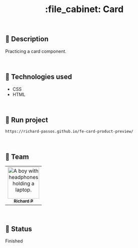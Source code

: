 <h1 align="center">:file_cabinet: Card</h1>

<br>

## :memo: Description
Practicing a card component.

<br>

## :wrench: Technologies used
* CSS
* HTML

<br>

## :rocket: Run project
```
https://richard-passos.github.io/fe-card-product-preview/
```

<br>

## :handshake: Team
<table>
  <tr>
    <td align="center">
      <a href="https://github.com/Richard-Passos">
        <img src="https://img.freepik.com/vetores-premium/desenho-de-desenho-animado-de-um-programador_29937-8176.jpg" width="100px;" alt="A boy with headphones holding a laptop."/><br>
        <sub>
          <b>Richard P</b>
        </sub>
      </a>
    </td>
  </tr>
</table>

<br>

## :dart: Status
Finished

